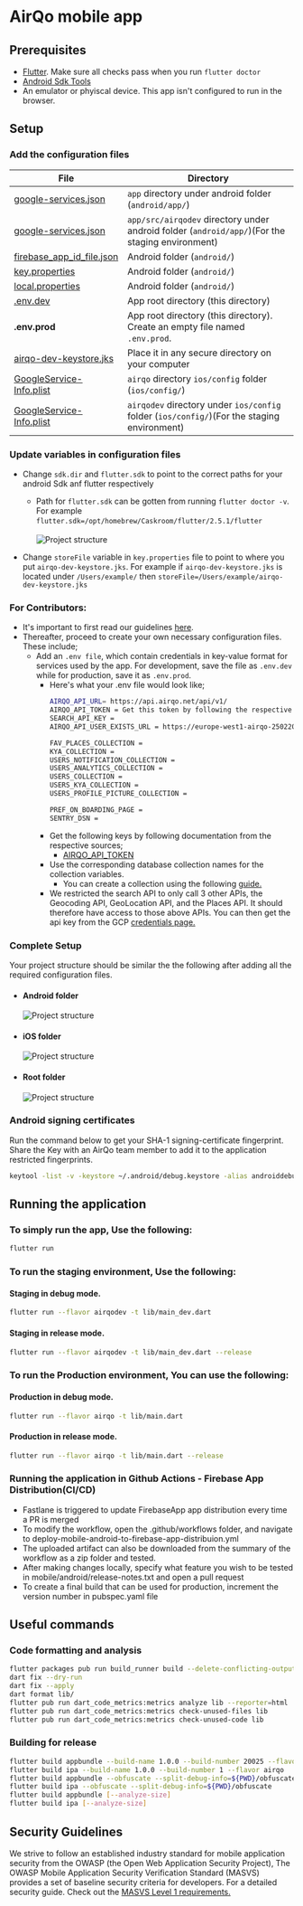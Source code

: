 # AirQo mobile app

## **Prerequisites**

- [Flutter](https://docs.flutter.dev/get-started/install). Make sure all checks pass when you run `flutter doctor`
- [Android Sdk Tools](https://developer.android.com/studio)
- An emulator or phyiscal device. This app isn't configured to run in the browser.

## **Setup**

### **Add the configuration files**

| File                                   | Directory      |
|---------------------------------------|------------------|
| [google-services.json]()        | `app` directory under android folder (`android/app/`) |
| [google-services.json]()        | `app/src/airqodev` directory under android folder (`android/app/`)(For the staging environment) |
| [firebase_app_id_file.json]()        | Android folder (`android/`) |
| [key.properties]()                   | Android folder (`android/`) |
| [local.properties]()      | Android folder (`android/`) |
| [.env.dev]()      | App root directory (this directory) |
| **.env.prod**     | App root directory (this directory). Create an empty file named `.env.prod`. |
| [airqo-dev-keystore.jks]()      | Place it in any secure directory on your computer |
| [GoogleService-Info.plist]()      | `airqo` directory `ios/config` folder (`ios/config/`)
| [GoogleService-Info.plist]()      | `airqodev` directory under `ios/config` folder (`ios/config/`)(For the staging environment)

### **Update variables in configuration files**

- Change `sdk.dir` and `flutter.sdk` to point to the correct paths for your android Sdk anf flutter respectively
  - Path for `flutter.sdk` can be gotten from running `flutter doctor -v`.
  \
  For example `flutter.sdk=/opt/homebrew/Caskroom/flutter/2.5.1/flutter`
  \
  \
  ![Project structure](resources/flutter-path.png)
  
- Change `storeFile` variable in `key.properties` file to point to where you put `airqo-dev-keystore.jks`.
For example if `airqo-dev-keystore.jks` is located under `/Users/example/` then `storeFile=/Users/example/airqo-dev-keystore.jks`

### **For Contributors:**
  - It's important to first read our guidelines [here](/CONTRIBUTING.md).
  - Thereafter, proceed to create your own necessary configuration files. These include;
    - Add an `.env file`, which contain credentials in key-value format for services used by the app. For development, save the file as `.env.dev` while for production, save it as `.env.prod`. 
      - Here's what your .env file would look like;
        ```bash
        AIRQO_API_URL= https://api.airqo.net/api/v1/
        AIRQO_API_TOKEN = Get this token by following the respective links below.
        SEARCH_API_KEY = 
        AIRQO_API_USER_EXISTS_URL = https://europe-west1-airqo-250220.cloudfunctions.net/airqo-app-check-user

        FAV_PLACES_COLLECTION =
        KYA_COLLECTION =
        USERS_NOTIFICATION_COLLECTION =
        USERS_ANALYTICS_COLLECTION =
        USERS_COLLECTION =
        USERS_KYA_COLLECTION =
        USERS_PROFILE_PICTURE_COLLECTION =

        PREF_ON_BOARDING_PAGE =
        SENTRY_DSN =
        ```
      - Get the following keys by following documentation from the respective sources;
        - [AIRQO_API_TOKEN](https://staging-docs.airqo.net/#/../api/users?id=login)
      - Use the corresponding database collection names for the collection variables.
        - You can create a collection using the following [guide.](https://firebase.google.com/docs/firestore/data-model#collections)
      - We restricted the search API to only call 3 other APIs, the Geocoding API, GeoLocation API, and the Places API. It should therefore have access to those above APIs. You can then get the api key from the GCP [credentials page.](https://console.cloud.google.com/apis/credentials)

### **Complete Setup**

Your project  structure should be similar the the following after adding all the required configuration files.

- #### **Android folder**

  ![Project structure](resources/android.png)

- #### **iOS folder**

  ![Project structure](resources/ios.png)

- #### **Root folder**

  ![Project structure](resources/mobile.png)

### **Android signing certificates**

Run the command below to get your SHA-1 signing-certificate fingerprint. Share the Key with an AirQo team member to add it to the application restricted fingerprints.

```bash
keytool -list -v -keystore ~/.android/debug.keystore -alias androiddebugkey -storepass android -keypass android
```

## **Running the application**
###   **To simply run the app, Use the following:**
```bash
flutter run
```
###   **To run the staging environment, Use the following:**
#### **Staging in debug mode.**
```bash
flutter run --flavor airqodev -t lib/main_dev.dart
```
#### **Staging in release mode.**
```bash
flutter run --flavor airqodev -t lib/main_dev.dart --release
```

###   **To run the Production environment, You can use the following:**
#### **Production in debug mode.**
```bash
flutter run --flavor airqo -t lib/main.dart
```
#### **Production in release mode.**
```bash
flutter run --flavor airqo -t lib/main.dart --release
```
### **Running the application in Github Actions - Firebase App Distribution(CI/CD)**
* Fastlane is triggered to update FirebaseApp app distribution every time a PR is merged
* To modify the workflow, open the .github/workflows folder, and navigate to deploy-mobile-android-to-firebase-app-distribuion.yml
* The uploaded artifact can also be downloaded from the summary of the workflow as a zip folder and tested. 
* After making changes locally, specify what feature you wish to be tested in mobile/android/release-notes.txt and open a pull request
* To create a final build that can be used for production, increment the version number in pubspec.yaml file



## **Useful commands**

### **Code formatting and analysis**

```bash
flutter packages pub run build_runner build --delete-conflicting-outputs
dart fix --dry-run
dart fix --apply
dart format lib/
flutter pub run dart_code_metrics:metrics analyze lib --reporter=html
flutter pub run dart_code_metrics:metrics check-unused-files lib
flutter pub run dart_code_metrics:metrics check-unused-code lib
```

### **Building for release**

```bash
flutter build appbundle --build-name 1.0.0 --build-number 20025 --flavor airqo
flutter build ipa --build-name 1.0.0 --build-number 1 --flavor airqo
flutter build appbundle --obfuscate --split-debug-info=${PWD}/obfuscate
flutter build ipa --obfuscate --split-debug-info=${PWD}/obfuscate
flutter build appbundle [--analyze-size]
flutter build ipa [--analyze-size]
```

## **Security Guidelines**
We strive to follow an established industry standard for mobile application security from the  OWASP (the Open Web Application Security Project), The OWASP Mobile Application Security Verification Standard (MASVS) provides a set of baseline security criteria for developers. For a detailed security guide. Check out  the  [MASVS Level 1 requirements.](https://github.com/appdefensealliance/ASA/blob/main/MobileAppSecurityAssessment/MobileSecurityGuide.md)
